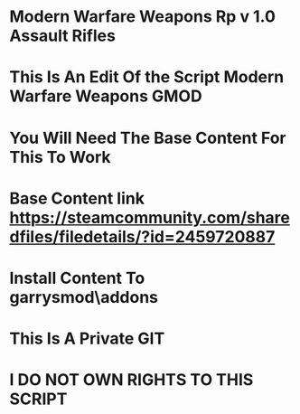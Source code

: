 # Modern Warfare Weapons Rp v 1.0 Assault Rifles
# This Is An Edit Of the Script Modern Warfare Weapons GMOD
# You Will Need The Base Content For This To Work
# Base Content link https://steamcommunity.com/sharedfiles/filedetails/?id=2459720887
# Install Content To garrysmod\addons
# This Is A Private GIT
# I DO NOT OWN RIGHTS TO THIS SCRIPT
